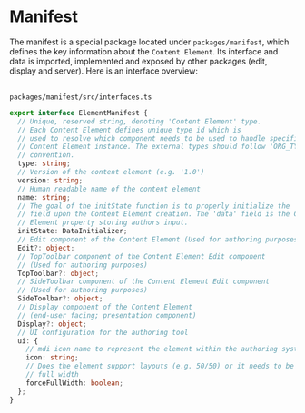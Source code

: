 # Manifest

The manifest is a special package located under `packages/manifest`, which
defines the key information about the `Content Element`. Its interface and data
is imported, implemented and exposed by other packages (edit, display and
server). Here is an interface overview:

\
`packages/manifest/src/interfaces.ts`
```ts
export interface ElementManifest {
  // Unique, reserved string, denoting 'Content Element' type.
  // Each Content Element defines unique type id which is
  // used to resolve which component needs to be used to handle specific
  // Content Element instance. The external types should follow 'ORG_TYPE'
  // convention.
  type: string;
  // Version of the content element (e.g. '1.0')
  version: string;
  // Human readable name of the content element
  name: string;
  // The goal of the initState function is to properly initialize the 'data'
  // field upon the Content Element creation. The 'data' field is the Content
  // Element property storing authors input.
  initState: DataInitializer;
  // Edit component of the Content Element (Used for authoring purposes)
  Edit?: object;
  // TopToolbar component of the Content Element Edit component
  // (Used for authoring purposes)
  TopToolbar?: object;
  // SideToolbar component of the Content Element Edit component
  // (Used for authoring purposes)
  SideToolbar?: object;
  // Display component of the Content Element
  // (end-user facing; presentation component)
  Display?: object;
  // UI configuration for the authoring tool
  ui: {
    // mdi icon name to represent the element within the authoring system
    icon: string;
    // Does the element support layouts (e.g. 50/50) or it needs to be
    // full width
    forceFullWidth: boolean;
  };
}
```
